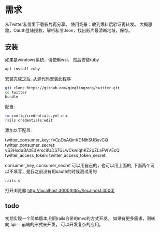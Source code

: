 # 需求

从Twitter私信里下载影片再分享。
使用场景：收到爆料后验证再转发。
大概思路，Oauth登陆授权，解析私信Json，找出影片最清晰地址，保存。

## 安装

如果是windows系统，请使用wsl。
然后安装ruby

```bash
apt install ruby
```

安装完成之后, 从源代码安装此程序

```bash
git clone https://github.com/qinglingzong/twitter.git
cd twitter
bundle
```


配置:
```bash
rm config/credentials.yml.enc
rails credentials:edit
```

添加以下配置:

twitter_consumer_key: fvCpDsAQmKDNlhSUBavGQ
twitter_consumer_secret: vS3HsduBAzEdVrsc8UDS7GLwCkwIqhKZ2pZLaFWVEcQ
twitter_access_token:
twitter_access_token_secret:

consumer_key, consumer_secret 可以用自己的，也可以用上面的, 下面两个可以不填写，是我之前没有用oauth的时候测试用的

```bash
rails s
```

打开浏览器 <http://localhost:3000(http://localhost:3000)>

## todo

初期实现一个简单版本,利用rails自带的mvc的方式开发。
如果有更多需求，则转向 api + 前端的形式来开发， 可以开发复杂的应用。
